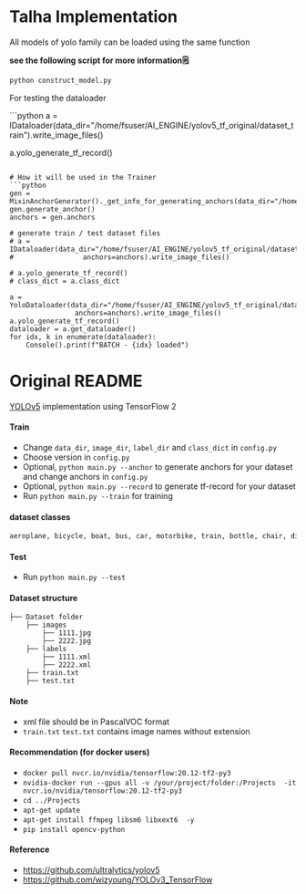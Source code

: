 

<h1>Talha Implementation </h1>
<p>All models of yolo family can be loaded using the same function</p>
<b>see the following script for more information🗒️ </b>

```bash
python construct_model.py
```


<p> For testing the dataloader </p>
```python
a = IDataloader(data_dir="/home/fsuser/AI_ENGINE/yolov5_tf_original/dataset_train").write_image_files()

a.yolo_generate_tf_record()
```

# How it will be used in the Trainer
```python
gen = MixinAnchorGenerator()._get_info_for_generating_anchors(data_dir="/home/fsuser/AI_ENGINE/yolov5_tf_original/dataset_validation")
gen.generate_anchor()
anchors = gen.anchors

# generate train / test dataset files
# a = IDataloader(data_dir="/home/fsuser/AI_ENGINE/yolov5_tf_original/dataset_validation",
#                 anchors=anchors).write_image_files()

# a.yolo_generate_tf_record()
# class_dict = a.class_dict

a = YoloDataloader(data_dir="/home/fsuser/AI_ENGINE/yolov5_tf_original/dataset_validation",
                anchors=anchors).write_image_files()
a.yolo_generate_tf_record()
dataloader = a.get_dataloader()
for idx, k in enumerate(dataloader):
    Console().print(f"BATCH - {idx} loaded")
```



<h1>Original README</h1>


[YOLOv5](https://github.com/ultralytics/yolov5) implementation using TensorFlow 2

#### Train
* Change `data_dir`, `image_dir`, `label_dir` and `class_dict` in `config.py`
* Choose version in `config.py`
* Optional, `python main.py --anchor` to generate anchors for your dataset and change anchors in `config.py`
* Optional, `python main.py --record` to generate tf-record for your dataset  
* Run `python main.py --train` for training

#### dataset classes

```markdown
aeroplane, bicycle, boat, bus, car, motorbike, train, bottle, chair, dining table, potted plant, sofa, TV/monitor, bird, cat, cow, dog, horse, sheep, person
```

#### Test
* Run `python main.py --test`

#### Dataset structure
    ├── Dataset folder 
        ├── images
            ├── 1111.jpg
            ├── 2222.jpg
        ├── labels
            ├── 1111.xml
            ├── 2222.xml
        ├── train.txt
        ├── test.txt
        
#### Note
* xml file should be in PascalVOC format
* `train.txt` `test.txt` contains image names without extension 

#### Recommendation (for docker users)
* `docker pull nvcr.io/nvidia/tensorflow:20.12-tf2-py3`
* `nvidia-docker run --gpus all -v /your/project/folder:/Projects  -it nvcr.io/nvidia/tensorflow:20.12-tf2-py3`
* `cd ../Projects`  
* `apt-get update`
* `apt-get install ffmpeg libsm6 libxext6  -y`
* `pip install opencv-python`

#### Reference
* https://github.com/ultralytics/yolov5
* https://github.com/wizyoung/YOLOv3_TensorFlow